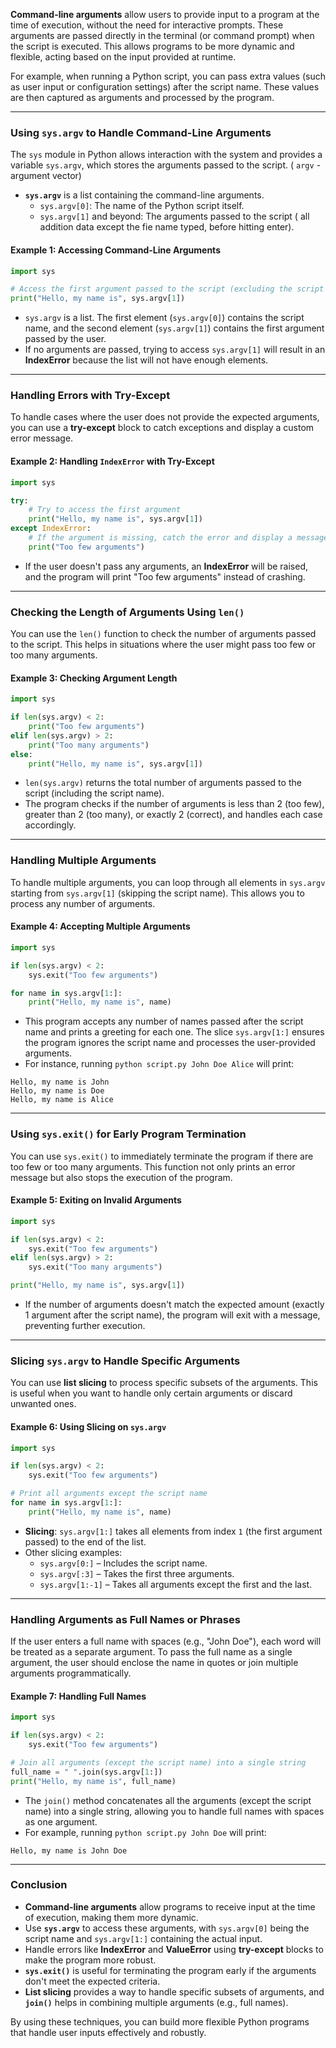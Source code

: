 
**Command-line arguments** allow users to provide input to a program at the time of execution, without the need for interactive prompts. These arguments are passed directly in the terminal (or command prompt) when the script is executed. This allows programs to be more dynamic and flexible, acting based on the input provided at runtime.

For example, when running a Python script, you can pass extra values (such as user input or configuration settings) after the script name. These values are then captured as arguments and processed by the program.

---

### Using `sys.argv` to Handle Command-Line Arguments

The `sys` module in Python allows interaction with the system and provides a variable `sys.argv`, which stores the arguments passed to the script. ( `argv` - argument vector)

- **`sys.argv`** is a list containing the command-line arguments.
    - `sys.argv[0]`: The name of the Python script itself.
    - `sys.argv[1]` and beyond: The arguments passed to the script ( all addition data except the fie name typed, before hitting enter).

#### Example 1: Accessing Command-Line Arguments

```python
import sys

# Access the first argument passed to the script (excluding the script name)
print("Hello, my name is", sys.argv[1])
```

- `sys.argv` is a list. The first element (`sys.argv[0]`) contains the script name, and the second element (`sys.argv[1]`) contains the first argument passed by the user.
- If no arguments are passed, trying to access `sys.argv[1]` will result in an **IndexError** because the list will not have enough elements.

---

### Handling Errors with Try-Except

To handle cases where the user does not provide the expected arguments, you can use a **try-except** block to catch exceptions and display a custom error message.

#### Example 2: Handling `IndexError` with Try-Except

```python
import sys

try:
    # Try to access the first argument
    print("Hello, my name is", sys.argv[1])
except IndexError:
    # If the argument is missing, catch the error and display a message
    print("Too few arguments")
```

- If the user doesn't pass any arguments, an **IndexError** will be raised, and the program will print "Too few arguments" instead of crashing.

---

### Checking the Length of Arguments Using `len()`

You can use the `len()` function to check the number of arguments passed to the script. This helps in situations where the user might pass too few or too many arguments.

#### Example 3: Checking Argument Length

```python
import sys

if len(sys.argv) < 2:
    print("Too few arguments")
elif len(sys.argv) > 2:
    print("Too many arguments")
else:
    print("Hello, my name is", sys.argv[1])
```

- `len(sys.argv)` returns the total number of arguments passed to the script (including the script name).
- The program checks if the number of arguments is less than 2 (too few), greater than 2 (too many), or exactly 2 (correct), and handles each case accordingly.

---

### Handling Multiple Arguments

To handle multiple arguments, you can loop through all elements in `sys.argv` starting from `sys.argv[1]` (skipping the script name). This allows you to process any number of arguments.

#### Example 4: Accepting Multiple Arguments

```python
import sys

if len(sys.argv) < 2:
    sys.exit("Too few arguments")

for name in sys.argv[1:]:
    print("Hello, my name is", name)
```

- This program accepts any number of names passed after the script name and prints a greeting for each one. The slice `sys.argv[1:]` ensures the program ignores the script name and processes the user-provided arguments.
- For instance, running `python script.py John Doe Alice` will print:
    
```
Hello, my name is John
Hello, my name is Doe
Hello, my name is Alice
```


---

### Using `sys.exit()` for Early Program Termination

You can use `sys.exit()` to immediately terminate the program if there are too few or too many arguments. This function not only prints an error message but also stops the execution of the program.

#### Example 5: Exiting on Invalid Arguments

```python
import sys

if len(sys.argv) < 2:
    sys.exit("Too few arguments")
elif len(sys.argv) > 2:
    sys.exit("Too many arguments")

print("Hello, my name is", sys.argv[1])
```

- If the number of arguments doesn't match the expected amount (exactly 1 argument after the script name), the program will exit with a message, preventing further execution.

---

### Slicing `sys.argv` to Handle Specific Arguments

You can use **list slicing** to process specific subsets of the arguments. This is useful when you want to handle only certain arguments or discard unwanted ones.

#### Example 6: Using Slicing on `sys.argv`

```python
import sys

if len(sys.argv) < 2:
    sys.exit("Too few arguments")

# Print all arguments except the script name
for name in sys.argv[1:]:
    print("Hello, my name is", name)
```

- **Slicing**: `sys.argv[1:]` takes all elements from index `1` (the first argument passed) to the end of the list.
- Other slicing examples:
    - `sys.argv[0:]` – Includes the script name.
    - `sys.argv[:3]` – Takes the first three arguments.
    - `sys.argv[1:-1]` – Takes all arguments except the first and the last.

---

### Handling Arguments as Full Names or Phrases

If the user enters a full name with spaces (e.g., "John Doe"), each word will be treated as a separate argument. To pass the full name as a single argument, the user should enclose the name in quotes or join multiple arguments programmatically.

#### Example 7: Handling Full Names

```python
import sys

if len(sys.argv) < 2:
    sys.exit("Too few arguments")

# Join all arguments (except the script name) into a single string
full_name = " ".join(sys.argv[1:])
print("Hello, my name is", full_name)
```

- The `join()` method concatenates all the arguments (except the script name) into a single string, allowing you to handle full names with spaces as one argument.
- For example, running `python script.py John Doe` will print:

```
Hello, my name is John Doe
```


---

### Conclusion

- **Command-line arguments** allow programs to receive input at the time of execution, making them more dynamic.
- Use **`sys.argv`** to access these arguments, with `sys.argv[0]` being the script name and `sys.argv[1:]` containing the actual input.
- Handle errors like **IndexError** and **ValueError** using **try-except** blocks to make the program more robust.
- **`sys.exit()`** is useful for terminating the program early if the arguments don't meet the expected criteria.
- **List slicing** provides a way to handle specific subsets of arguments, and **`join()`** helps in combining multiple arguments (e.g., full names).

By using these techniques, you can build more flexible Python programs that handle user inputs effectively and robustly.